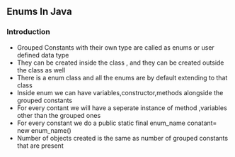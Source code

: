 ## Enums In Java
### Introduction 
- Grouped Constants with their own type are called as enums or user defined data type
- They can be created inside the class , and they can be created outside the class as well
- There is a enum class and all the enums are by default extending to that class
- Inside enum we can have variables,constructor,methods alongside the grouped constants
- For every contant we will have a seperate instance of method ,variables other than the grouped ones
- For every constant we do a public static final enum_name conatant= new enum_name()
- Number of objects created is the same as number of grouped constants that are present
